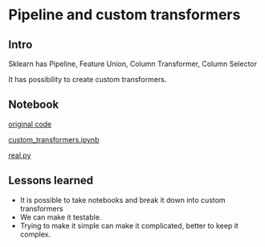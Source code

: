 # Pipeline and custom transformers

## Intro

Sklearn has Pipeline, Feature Union, Column Transformer, Column Selector

It has possibility to create custom transformers.

## Notebook

[original code](https://gitlab.com/v.gruzauskas/inostart-model-training/-/merge_requests/1/diffs)

[custom_transformers.ipynb](custom_transformers.ipynb)

[real.py](real.py)

## Lessons learned

- It is possible to take notebooks and break it down into custom transformers
- We can make it testable.
- Trying to make it simple can make it complicated, better to keep it complex.
